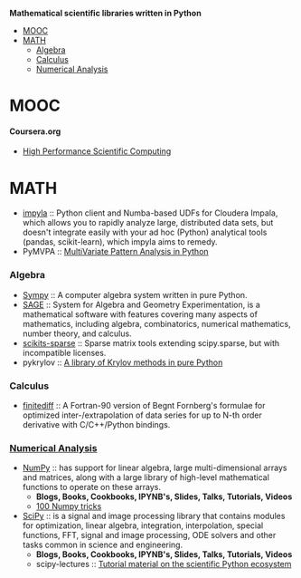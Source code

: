 **Mathematical scientific libraries written in Python**

* [MOOC](#mooc)
* [MATH](#math)
   * [Algebra](#algebra)
   * [Calculus](#calculus)
   * [Numerical Analysis](#numerical-analysis)


# MOOC
#### Coursera.org   
* [High Performance Scientific Computing](https://www.coursera.org/course/scicomp)


# MATH
* [impyla](https://github.com/cloudera/impyla) :: Python client and Numba-based UDFs for Cloudera Impala, which allows you to rapidly analyze large, distributed data sets, but doesn't integrate easily with your ad hoc (Python) analytical tools (pandas, scikit-learn), which impyla aims to remedy.
* PyMVPA :: [MultiVariate Pattern Analysis in Python](http://www.pymvpa.org)


### Algebra
* [Sympy](http://sympy.org/) :: A computer algebra system written in pure Python.
* [SAGE](http://www.sagemath.org) :: System for Algebra and Geometry Experimentation, is a mathematical software with features covering many aspects of mathematics, including algebra, combinatorics, numerical mathematics, number theory, and calculus.
* [scikits-sparse](https://github.com/njsmith/scikits-sparse) :: Sparse matrix tools extending scipy.sparse, but with incompatible licenses.
* pykrylov :: [A library of Krylov methods in pure Python](http://dpo.github.com/pykrylov)


### Calculus 
* [finitediff](https://github.com/bjodah/finitediff) :: A Fortran-90 version of Begnt Fornberg's formulae for optimized inter-/extrapolation of data series for up to N-th order derivative with C/C++/Python bindings.

### [Numerical Analysis](https://en.wikipedia.org/wiki/Category:Numerical_analysis)
* [NumPy](http://www.numpy.org) :: has support for linear algebra, large multi-dimensional arrays and matrices, along with a large library of high-level mathematical functions to operate on these arrays. 
   * __Blogs, Books, Cookbooks, IPYNB's, Slides, Talks, Tutorials, Videos__
   * [100 Numpy tricks](http://www.loria.fr/~rougier/teaching/numpy.100/index.html)
* [SciPy](http://www.scipy.org) :: is a signal and image processing library that contains modules for optimization, linear algebra, integration, interpolation, special functions, FFT, signal and image processing, ODE solvers and other tasks common in science and engineering.
   * __Blogs, Books, Cookbooks, IPYNB's, Slides, Talks, Tutorials, Videos__
   * scipy-lectures :: [Tutorial material on the scientific Python ecosystem](http://scipy-lectures.github.io)


